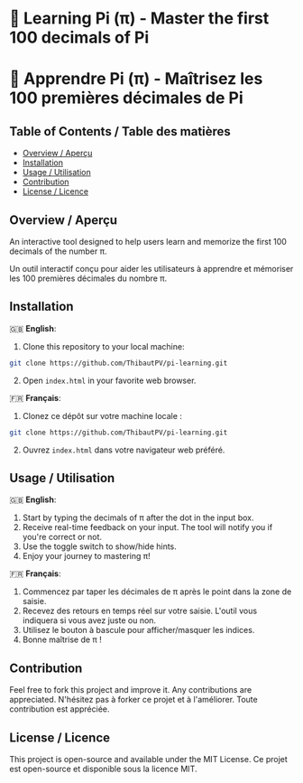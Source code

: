 # 🥧 Learning Pi (π) - Master the first 100 decimals of Pi
# 🥧 Apprendre Pi (π) - Maîtrisez les 100 premières décimales de Pi

## Table of Contents / Table des matières
- [Overview / Aperçu](#overview--aperçu)
- [Installation](#installation)
- [Usage / Utilisation](#usage--utilisation)
- [Contribution](#contribution)
- [License / Licence](#license--licence)

## Overview / Aperçu

An interactive tool designed to help users learn and memorize the first 100 decimals of the number π.

Un outil interactif conçu pour aider les utilisateurs à apprendre et mémoriser les 100 premières décimales du nombre π.

## Installation

🇬🇧 **English**:
1. Clone this repository to your local machine:
```bash
git clone https://github.com/ThibautPV/pi-learning.git
```

2. Open `index.html` in your favorite web browser.

🇫🇷 **Français**:
1. Clonez ce dépôt sur votre machine locale :
```bash
git clone https://github.com/ThibautPV/pi-learning.git
```

2. Ouvrez `index.html` dans votre navigateur web préféré.

## Usage / Utilisation

🇬🇧 **English**:
1. Start by typing the decimals of π after the dot in the input box.
2. Receive real-time feedback on your input. The tool will notify you if you're correct or not.
3. Use the toggle switch to show/hide hints.
4. Enjoy your journey to mastering π!

🇫🇷 **Français**:
1. Commencez par taper les décimales de π après le point dans la zone de saisie.
2. Recevez des retours en temps réel sur votre saisie. L'outil vous indiquera si vous avez juste ou non.
3. Utilisez le bouton à bascule pour afficher/masquer les indices.
4. Bonne maîtrise de π !

## Contribution

Feel free to fork this project and improve it. Any contributions are appreciated.
N'hésitez pas à forker ce projet et à l'améliorer. Toute contribution est appréciée.

## License / Licence

This project is open-source and available under the MIT License.
Ce projet est open-source et disponible sous la licence MIT.

